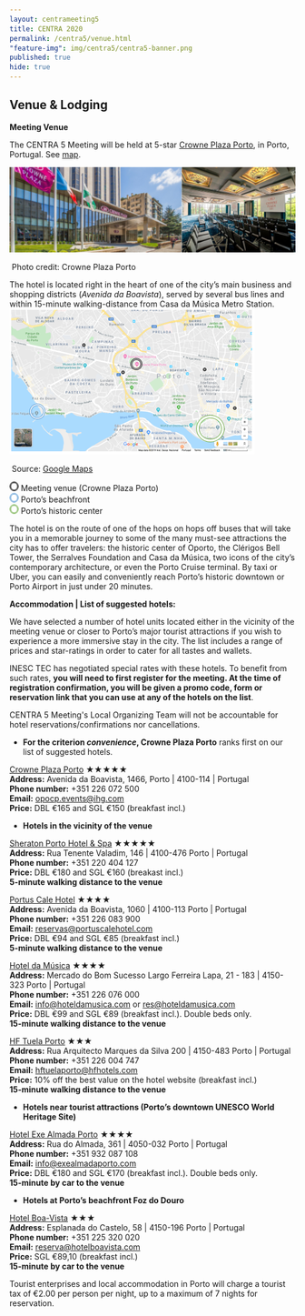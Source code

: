 ```yaml
---
layout: centrameeting5
title: CENTRA 2020
permalink: /centra5/venue.html
"feature-img": img/centra5/centra5-banner.png
published: true
hide: true
---
```


## Venue & Lodging

**Meeting Venue**

The CENTRA 5 Meeting will be held at 5-star [Crowne Plaza Porto](https://www.crowneplaza.com/hotels/gb/en/porto/opocp/hoteldetail?fromRedirect=true&qSrt=sBR&qIta=99603195&icdv=99603195&glat=SEAR&qSlH=OPOCP&setPMCookies=true&qSHBrC=CP&qDest=Avenida%20da%20Boavista,%201466,%20Porto,%20PT&dp=true&gclid=Cj0KCQjw0IDtBRC6ARIsAIA5gWucOPW7Z8EVjFeJPhSHs0XeCu_HwkeRdnZheSz_tht79kNktzwLiqEaAqDSEALw_wcB&cid=41468&srb_u=1), in Porto, Portugal. See [map](https://www.google.com/maps/place/Crowne+Plaza+Porto/@41.1601764,-8.642862,17z/data=!3m1!4b1!4m8!3m7!1s0xd24659efd4e5e9b:0xc695ad1f002380ec!5m2!4m1!1i2!8m2!3d41.1601724!4d-8.6406733?hl=en-US&shorturl=1).

![oporto01](../img/centra5/oporto01.png)

​				Photo credit: Crowne Plaza Porto

The hotel is located right in the heart of one of the city’s main business and shopping districts (*Avenida da Boavista*), served by several bus lines and within 15-minute walking-distance from Casa da Música Metro Station.  
![oporto02](../img/centra5/mapa_porto.png)

​				Source: [Google Maps](https://www.google.pt/maps/@41.1570569,-8.6467148,14.18z)

![black](../img/centra5/black.png) Meeting venue (Crowne Plaza Porto)  
![blue](../img/centra5/blue.png) Porto’s beachfront  
![green](../img/centra5/green.png) Porto’s historic center  


The hotel is on the route of one of the hops on hops off buses that will take you in a memorable journey to some of the many must-see attractions the city has to offer travelers: the historic center of Oporto, the Clérigos Bell Tower, the Serralves Foundation and Casa da Música, two icons of the city’s contemporary architecture, or even the Porto Cruise terminal.
By taxi or Uber, you can easily and conveniently reach Porto’s historic downtown or Porto Airport in just under 20 minutes. 

**Accommodation \| List of suggested hotels:** 

We have selected a number of hotel units located either in the vicinity of the meeting venue or closer to Porto’s major tourist attractions if you wish to experience a more immersive stay in the city. The list includes a range of prices and star-ratings in order to cater for all tastes and wallets.
  
INESC TEC has negotiated special rates with these hotels. To benefit from such rates, **you will need to first register for the meeting. At the time of registration confirmation, you will be given a promo code, form or reservation link that you can use at any of the hotels on the list**.  

CENTRA 5 Meeting's Local Organizing Team will not be accountable for hotel reservations/confirmations nor cancellations.

- **For the criterion *convenience*, Crowne Plaza Porto** ranks first on our list of suggested hotels.  

[Crowne Plaza Porto](https://www.crowneplaza.com/hotels/gb/en/porto/opocp/hoteldetail?fromRedirect=true&qSrt=sBR&qIta=99603195&icdv=99603195&glat=SEAR&qSlH=OPOCP&setPMCookies=true&qSHBrC=CP&qDest=Avenida%20da%20Boavista,%201466,%20Porto,%20PT&dp=true&gclid=EAIaIQobChMI_-_QgZGc5QIVVZ3VCh0aqg4wEAAYASAAEgJX5PD_BwE&cid=41468&srb_u=1) ★★★★★  
**Address:** Avenida da Boavista, 1466, Porto | 4100-114 | Portugal  
**Phone number:** +351 226 072 500  
**Email:** opocp.events@ihg.com  
**Price:** DBL €165 and SGL €150 (breakfast incl.) 

- **Hotels in the vicinity of the venue**  

[Sheraton Porto Hotel & Spa](https://www.marriott.com/hotels/travel/oposi-sheraton-porto-hotel-and-spa/) ★★★★★  
**Address:** Rua Tenente Valadim, 146 | 4100-476 Porto | Portugal  
**Phone number:** +351 220 404 127  
**Price:** DBL €180 and SGL €160 (breakast incl.)  
**5-minute walking distance to the venue**   

[Portus Cale Hotel](http://www.portuscalehotel.com/EN/hotel.html?id_referer=ADWORDS&gclid=EAIaIQobChMI67eNrrSb5QIVg4xRCh0JwgCMEAAYASAAEgKaYPD_BwE) ★★★★  
**Address:** Avenida da Boavista, 1060 | 4100-113 Porto | Portugal  
**Phone number:** +351 226 083 900  
**Email:** reservas@portuscalehotel.com  
**Price:** DBL €94 and SGL €85 (breakfast incl.)  
**5-minute walking distance to the venue**   

[Hotel da Música](https://www.hoteldamusica.com/) ★★★★  
**Address:** Mercado do Bom Sucesso Largo Ferreira Lapa, 21 - 183 | 4150-323 Porto |  Portugal  
**Phone number:** +351 226 076 000  
**Email:** info@hoteldamusica.com or res@hoteldamusica.com  
**Price:** DBL €99 and SGL €89 (breakfast incl.). Double beds only.  
**15-minute walking distance to the venue**  

[HF Tuela Porto](https://www.hfhotels.com/hotels-en/hf-tuela-porto-en/) ★★★  
**Address:** Rua Arquitecto Marques da Silva 200 | 4150-483 Porto | Portugal  
**Phone number:** +351 226 004 747  
**Email:** hftuelaporto@hfhotels.com  
**Price:** 10% off the best value on the hotel website (breakfast incl.)  
**15-minute walking distance to the venue**  


- **Hotels near tourist attractions (Porto’s downtown  UNESCO World Heritage Site)**  

[Hotel Exe Almada Porto](https://www.exehotels.co.uk/exe-almada-porto.html?td=b10ga02&id_referer=ADWORDS&gclid=EAIaIQobChMIw7H0mrab5QIVgoxRCh38dA2FEAAYASAAEgI93PD_BwE) ★★★★  
**Address:** Rua do Almada, 361 | 4050-032 Porto | Portugal  
**Phone number:** +351 932 087 108  
**Email:** info@exealmadaporto.com  
**Price:** DBL €180 and SGL €170 (breakfast incl.). Double beds only.   
**15-minute by car to the venue**  


- **Hotels at Porto’s beachfront  Foz do Douro**  

[Hotel Boa-Vista](http://www.hotelboavista.com/en/) ★★★  
**Address:** Esplanada do Castelo, 58 | 4150-196 Porto | Portugal  
**Phone number:** +351 225 320 020  
**Email:** reserva@hotelboavista.com  
**Price:** SGL €89,10 (breakfast incl.)  
**15-minute by car to the venue**  
   

Tourist enterprises and local accommodation in Porto will charge a tourist tax of €2.00 per person per night, up to a maximum of 7 nights for reservation.  
